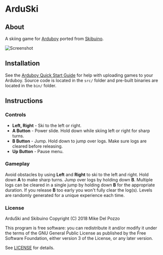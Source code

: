 # ArduSki

## About

A skiing game for [Arduboy](https://arduboy.com/) ported from [Skibuino](https://github.com/delpozzo/skibuino).

![Screenshot](src/arduski.gif?raw=true)

## Installation

See the [Arduboy Quick Start Guide](https://community.arduboy.com/t/quick-start-guide/2790) for help with uploading games to your Arduboy. Source code is located in the `src/` folder and pre-built binaries are located in the `bin/` folder.

## Instructions

### Controls

- **Left, Right** - Ski to the left or right.
- **A Button** - Power slide. Hold down while skiing left or right for sharp turns.
- **B Button** - Jump. Hold down to jump over logs. Make sure logs are cleared before releasing.
- **Up Button** - Pause menu.

### Gameplay

Avoid obstacles by using **Left** and **Right** to ski to the left and right. Hold down **A** to make sharp turns. Jump over logs by holding down **B**. Multiple logs can be cleared in a single jump by holding down **B** for the appropriate duration. If you release **B** too early you won't fully clear the log(s). Levels are randomly generated for a unique experience each time.

### License

ArduSki and Skibuino Copyright (C) 2018 Mike Del Pozzo

This program is free software: you can redistribute it and/or modify it under the terms of the GNU General Public License as published by the Free Software Foundation, either version 3 of the License, or any later version.

See [LICENSE](LICENSE) for details.
